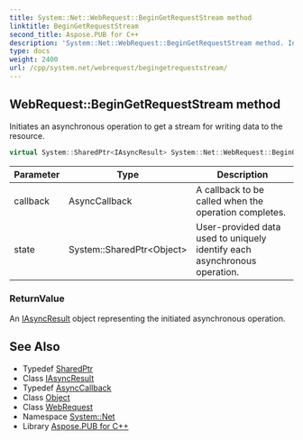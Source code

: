 ```yaml
---
title: System::Net::WebRequest::BeginGetRequestStream method
linktitle: BeginGetRequestStream
second_title: Aspose.PUB for C++
description: 'System::Net::WebRequest::BeginGetRequestStream method. Initiates an asynchronous operation to get a stream for writing data to the resource in C++.'
type: docs
weight: 2400
url: /cpp/system.net/webrequest/begingetrequeststream/
---
```

## WebRequest::BeginGetRequestStream method


Initiates an asynchronous operation to get a stream for writing data to the resource.

```cpp
virtual System::SharedPtr<IAsyncResult> System::Net::WebRequest::BeginGetRequestStream(AsyncCallback callback, System::SharedPtr<Object> state)=0
```


| Parameter | Type | Description |
| --- | --- | --- |
| callback | AsyncCallback | A callback to be called when the operation completes. |
| state | System::SharedPtr\<Object\> | User-provided data used to uniquely identify each asynchronous operation. |

### ReturnValue

An [IAsyncResult](../../../system/iasyncresult/) object representing the initiated asynchronous operation.

## See Also

* Typedef [SharedPtr](../../../system/sharedptr/)
* Class [IAsyncResult](../../../system/iasyncresult/)
* Typedef [AsyncCallback](../../../system/asynccallback/)
* Class [Object](../../../system/object/)
* Class [WebRequest](../)
* Namespace [System::Net](../../)
* Library [Aspose.PUB for C++](../../../)
